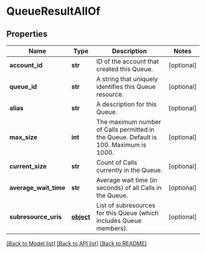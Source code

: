 # QueueResultAllOf

## Properties
Name | Type | Description | Notes
------------ | ------------- | ------------- | -------------
**account_id** | **str** | ID of the account that created this Queue. | [optional] 
**queue_id** | **str** | A string that uniquely identifies this Queue resource. | [optional] 
**alias** | **str** | A description for this Queue. | [optional] 
**max_size** | **int** | The maximum number of Calls permitted in the Queue. Default is 100. Maximum is 1000. | [optional] 
**current_size** | **str** | Count of Calls currently in the Queue. | [optional] 
**average_wait_time** | **str** | Average wait time (in seconds) of all Calls in the Queue. | [optional] 
**subresource_uris** | [**object**](.md) | List of subresources for this Queue (which includes Queue members). | [optional] 

[[Back to Model list]](../README.md#documentation-for-models) [[Back to API list]](../README.md#documentation-for-api-endpoints) [[Back to README]](../README.md)


